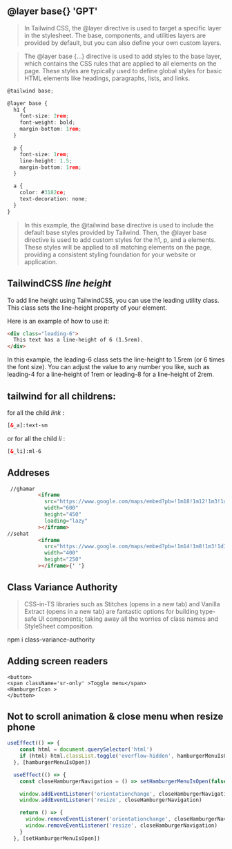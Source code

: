 ## @layer base{} 'GPT'

>In Tailwind CSS, the @layer directive is used to target a specific layer in the stylesheet. The base, components, and utilities layers are provided by default, but you can also define your own custom layers.

>The @layer base {...} directive is used to add styles to the base layer, which contains the CSS rules that are applied to all elements on the page. These styles are typically used to define global styles for basic HTML elements like headings, paragraphs, lists, and links.

```typescript
@tailwind base;

@layer base {
  h1 {
    font-size: 2rem;
    font-weight: bold;
    margin-bottom: 1rem;
  }

  p {
    font-size: 1rem;
    line-height: 1.5;
    margin-bottom: 1rem;
  }

  a {
    color: #3182ce;
    text-decoration: none;
  }
}
```

>In this example, the @tailwind base directive is used to include the default base styles provided by Tailwind. Then, the @layer base directive is used to add custom styles for the h1, p, and a elements. These styles will be applied to all matching elements on the page, providing a consistent styling foundation for your website or application.

## TailwindCSS _line height_

To add line height using TailwindCSS, you can use the leading utility class. This class sets the line-height property of your element.

Here is an example of how to use it:

```html
<div class="leading-6">
  This text has a line-height of 6 (1.5rem).
</div>
```
In this example, the leading-6 class sets the line-height to 1.5rem (or 6 times the font size). You can adjust the value to any number you like, such as leading-4 for a line-height of 1rem or leading-8 for a line-height of 2rem.

## tailwind for all childrens:
for all the child _link_ :
```html
[&_a]:text-sm
```
or for all the child _li_ :
```html
[&_li]:ml-6
```

## Addreses
```html
 //ghamar
          <iframe
            src="https://www.google.com/maps/embed?pb=!1m18!1m12!1m3!1d1679.6261969452867!2d51.66685464071926!3d32.652727069079965!2m3!1f0!2f0!3f0!3m2!1i1024!2i768!4f13.1!3m3!1m2!1s0x3fbc35d899069079%3A0xa93a8736b719fff!2z2YXYrNiq2YXYuSDZgtmF2LHYp9mE2K_ZiNmE2Yc!5e0!3m2!1sen!2s!4v1685385280361!5m2!1sen!2s"
            width="600"
            height="450"
            loading="lazy"
          ></iframe>
//sehat
          <iframe
            src="https://www.google.com/maps/embed?pb=!1m14!1m8!1m3!1d3368.9345697402714!2d51.3708342!3d32.3941156!3m2!1i1024!2i768!4f13.1!3m3!1m2!1s0x3fbc272d88342927%3A0xf30f01341d18c02a!2z2YXYsdqp2LIg2KzYsdin2K3bjCDZhdit2K_ZiNivINmI2LPYsdm-2KfYptuMINi12K3Yqg!5e0!3m2!1sen!2s!4v1685385637744!5m2!1sen!2s"
            width="400"
            height="250"
          ></iframe>{' '}

```
## Class Variance Authority

>CSS-in-TS libraries such as Stitches (opens in a new tab) and Vanilla Extract (opens in a new tab) are fantastic options for building type-safe UI components; taking away all the worries of class names and StyleSheet composition.

npm i class-variance-authority

## Adding screen readers
```TS
<button>
<span className='sr-only' >Toggle menu</span>
<HamburgerIcon >
</button>
```

## Not to scroll animation & close menu when resize phone

```javascript
useEffect(() => {
    const html = document.querySelector('html')
    if (html) html.classList.toggle('overflow-hidden', hamburgerMenuIsOpen)
  }, [hamburgerMenuIsOpen])

  useEffect(() => {
    const closeHamburgerNavigation = () => setHamburgerMenuIsOpen(false)

    window.addEventListener('orientationchange', closeHamburgerNavigation)
    window.addEventListener('resize', closeHamburgerNavigation)

    return () => {
      window.removeEventListener('orientationchange', closeHamburgerNavigation)
      window.removeEventListener('resize', closeHamburgerNavigation)
    }
  }, [setHamburgerMenuIsOpen])
```